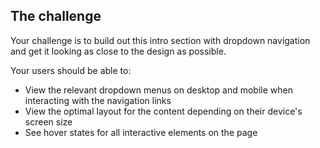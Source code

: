 

## The challenge

Your challenge is to build out this intro section with dropdown navigation and get it looking as close to the design as possible.



Your users should be able to:

- View the relevant dropdown menus on desktop and mobile when interacting with the navigation links
- View the optimal layout for the content depending on their device's screen size
- See hover states for all interactive elements on the page




